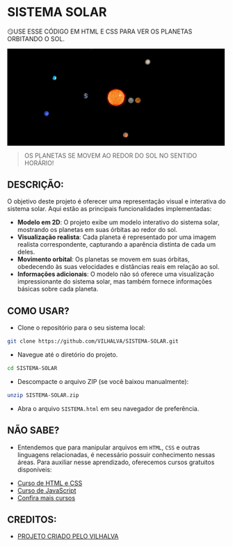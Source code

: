 # SISTEMA SOLAR
😏USE ESSE CÓDIGO EM HTML E CSS PARA VER OS PLANETAS ORBITANDO O SOL.

<img src="FOTO.png" align="center" width="500"> <br>
> OS PLANETAS SE MOVEM AO REDOR DO SOL NO SENTIDO HORÁRIO!

## DESCRIÇÃO:
O objetivo deste projeto é oferecer uma representação visual e interativa do sistema solar. Aqui estão as principais funcionalidades implementadas:
- **Modelo em 2D**: O projeto exibe um modelo interativo do sistema solar, mostrando os planetas em suas órbitas ao redor do sol.
- **Visualização realista**: Cada planeta é representado por uma imagem realista correspondente, capturando a aparência distinta de cada um deles.
- **Movimento orbital**: Os planetas se movem em suas órbitas, obedecendo às suas velocidades e distâncias reais em relação ao sol.
- **Informações adicionais**: O modelo não só oferece uma visualização impressionante do sistema solar, mas também fornece informações básicas sobre cada planeta.

## COMO USAR?
* Clone o repositório para o seu sistema local:

```bash
git clone https://github.com/VILHALVA/SISTEMA-SOLAR.git
```

* Navegue até o diretório do projeto.

```bash
cd SISTEMA-SOLAR
```

* Descompacte o arquivo ZIP (se você baixou manualmente):

```bash
unzip SISTEMA-SOLAR.zip
```
* Abra o arquivo `SISTEMA.html` em seu navegador de preferência.

## NÃO SABE?
- Entendemos que para manipular arquivos em `HTML`, `CSS` e outras linguagens relacionadas, é necessário possuir conhecimento nessas áreas. Para auxiliar nesse aprendizado, oferecemos cursos gratuitos disponíveis:
* [Curso de HTML e CSS](https://github.com/VILHALVA/CURSO-DE-HTML-E-CSS)
* [Curso de JavaScript](https://github.com/VILHALVA/CURSO-DE-JAVASCRIPT)
* [Confira mais cursos](https://github.com/VILHALVA?tab=repositories&q=+topic:CURSO)

## CREDITOS:
- [PROJETO CRIADO PELO VILHALVA](https://github.com/VILHALVA)



